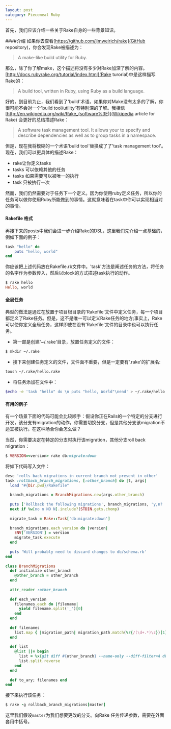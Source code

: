 ```yaml
---
layout: post
category: Piecemeal Ruby
---
```

首先，我们应该介绍一些关于Rake自身的一些背景知识。

####介绍
如果你去查看[https://github.com/jimweirich/rake](GitHub repository)，你会发现Rake被描述为：

>A make-like build utility for Ruby.

那么，除了你了解make，这个描述将没有多少对Rake加深了解的内容。[http://docs.rubyrake.org/tutorial/index.html](Rake turorial)中是这样描写Rake的：

> A build tool, written in Ruby, using Ruby as a build language.

好的，到目前为止，我们看到了'build'术语。如果你对Make没有太多的了解，你很可能不会对一个'build tool/utility'有特别深的了解。我相信[http://en.wikipedia.org/wiki/Rake_(software%3E)](Wikipedia article for Rake) 会更好的总结描述Rake：

> A software task management tool. It allows your to specify and describe dependencies as well as to group tasks in a namespace.

但是，现在我将模糊的一个术语'build tool'替换成了了'task management tool'。现在，我们可以更具体的描述Rake：

* rake让你定义tasks
* tasks 可以依赖其他的任务
* tasks 如果需要可以被唯一的执行
* task 只被执行一次

然而，我们仍然需要对于任务下一个定义。因为你使用ruby定义任务，所以你的任务可以做你使用Ruby所能做到的事情。这就意味着在task中你可以实现相当对的事情。

#### Rakefile 格式
再接下来的posts中我们会进一步介绍Rake的DSL，这里我们先介绍一点基础的，例如下面的例子：

```ruby
task "hello" do 
	puts "hello, world"
end
```

你应该把上述代码放在Rakefile.rb文件中。'task'方法是阐述任务的方法，将任务的名字作为参数传入，然后以block的方式描述task执行的动作。

```ruby
$ rake hello	
Hello, world
```

#### 全局任务
典型的做法是通过在放置于项目根目录的'Rakefile'文件中定义任务，每一个项目都定义了Rake任务。但是，这不是唯一可以定义Rake任务的地方;事实上，Rake可以使你定义全局任务，这样即使在没有'Rakefile'文件的目录中也可以执行任务。

- 第一部是创建'~/.rake'目录，放置任务定义的文件：

```bash
$ mkdir ~/.rake
```

- 接下来创建任务定义的文件，文件面不重要，但是一定要有'.rake'的扩展名:

```bash
toush ~/.rake/hello.rake
```

- 将任务添加在文件中：

```bash
$echo -e 'task "hello" do \n puts "hello, World"\nend' > ~/.rake/hello.rake
```

#### 有用的例子
有一个场景下面的代码可能会比较顺手：假设你正在Rails的一个特定的分支进行开发，该分支有migration的动作，你需要切换分支，但是其他分支该migration不适宜被执行。在这种场合你会怎么做？

当然，你需要决定在特定的分支时执行该migration，其他分支roll back migration：

```ruby
$ VERSION=<version> rake db:migrate:down
```

将如下代码写入文件：

```ruby
desc 'rolls back migrations in current branch not present in other'
task :rollback_branch_migrations, [:other_branch] do |t, args|
  load "#{Dir.pwd}/Rakefile"
 
  branch_migrations = BranchMigrations.new(args.other_branch)
 
  puts ['Rollback the following migrations', branch_migrations, 'y,n? ']
  next if %w[no n NO N].include?(STDIN.gets.chomp)
 
  migrate_task = Rake::Task['db:migrate:down']
 
  branch_migrations.each_version do |version|
    ENV['VERSION'] = version
    migrate_task.execute
  end
 
  puts 'Will probably need to discard changes to db/schema.rb'
end
 
class BranchMigrations
  def initialize other_branch
    @other_branch = other_branch
  end
 
  attr_reader :other_branch
 
  def each_version
    filenames.each do |filename|
      yield filename.split('_')[0]
    end
  end
 
  def filenames
    list.map { |migration_path| migration_path.match(%r{/(\d+.*)\z})[1] }
  end
 
  def list
    @list ||= begin
      list = %x{git diff #{other_branch} --name-only --diff-filter=A db/migrate/}
      list.split.reverse
    end
  end
 
  def to_ary; filenames end
end
```

接下来执行该任务：

```ruby
$ rake -g rollback_branch_migrations[master]
```
这里我们假设`master`为我们想要更改的分支。向Rake 任务传递参数，需要在外面套用中括号。